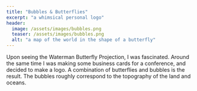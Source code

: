 ```yaml
---
title: "Bubbles & Butterflies"
excerpt: "a whimsical personal logo"
header:
  image: /assets/images/bubbles.png
  teaser: /assets/images/bubbles.png
  alt: "a map of the world in the shape of a butterfly"
---
```

Upon seeing the Waterman Butterfly Projection, I was fascinated. Around the same time I was making some business cards for a conference, and decided to make a logo. A combination of butterflies and bubbles is the result. The bubbles roughly correspond to the topography of the land and oceans. 
